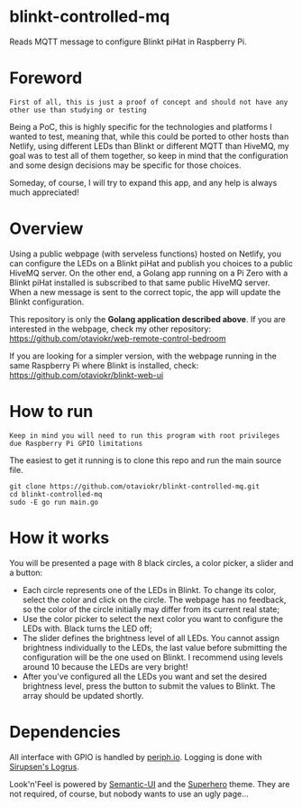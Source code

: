 # blinkt-controlled-mq
Reads MQTT message to configure Blinkt piHat in Raspberry Pi.

# Foreword
```
First of all, this is just a proof of concept and should not have any other use than studying or testing
```

Being a PoC, this is highly specific for the technologies and platforms I wanted to test, meaning that, while this could be ported to other hosts than Netlify, using different LEDs than Blinkt or different MQTT than HiveMQ, my goal was to test all of them together, so keep in mind that the configuration and some design decisions may be specific for those choices.

Someday, of course, I will try to expand this app, and any help is always much appreciated!

# Overview
Using a public webpage (with serveless functions) hosted on Netlify, you can configure the LEDs on a Blinkt piHat and publish you choices to a public HiveMQ server. On the other end, a Golang app running on a Pi Zero with a Blinkt piHat installed is subscribed to that same public HiveMQ server. When a new message is sent to the correct topic, the app will update the Blinkt configuration.

This repository is only the **Golang application described above**. If you are interested in the webpage, check my other repository: https://github.com/otaviokr/web-remote-control-bedroom

If you are looking for a simpler version, with the webpage running in the same Raspberry Pi where Blinkt is installed, check: https://github.com/otaviokr/blinkt-web-ui

# How to run
```
Keep in mind you will need to run this program with root privileges due Raspberry Pi GPIO limitations
```

The easiest to get it running is to clone this repo and run the main source file.

```
git clone https://github.com/otaviokr/blinkt-controlled-mq.git
cd blinkt-controlled-mq
sudo -E go run main.go
```

# How it works

You will be presented a page with 8 black circles, a color picker, a slider and a button:

- Each circle represents one of the LEDs in Blinkt. To change its color, select the color and click on the circle. The webpage has no feedback, so the color of the circle initially may differ from its current real state;
- Use the color picker to select the next color you want to configure the LEDs with. Black turns the LED off;
- The slider defines the brightness level of all LEDs. You cannot assign brightness individually to the LEDs, the last value before submitting the configuration will be the one used on Blinkt. I recommend using levels around 10 because the LEDs are very bright!
- After you've configured all the LEDs you want and set the desired brightness level, press the button to submit the values to Blinkt. The array should be updated shortly.

# Dependencies

All interface with GPIO is handled by [periph.io](https://periph.io/). Logging is done with [Sirupsen's Logrus](https://github.com/sirupsen/logrus).

Look'n'Feel is powered by [Semantic-UI](https://semantic-ui.com/) and the [Superhero](https://github.com/semantic-ui-forest/forest-themes/blob/master/dist/bootswatch/v3/semantic.superhero.min.css) theme. They are not required, of course, but nobody wants to use an ugly page...
